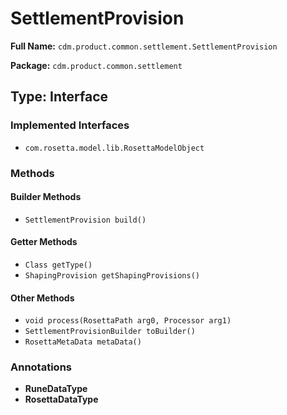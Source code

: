 # SettlementProvision

**Full Name:** `cdm.product.common.settlement.SettlementProvision`

**Package:** `cdm.product.common.settlement`

## Type: Interface

### Implemented Interfaces

- `com.rosetta.model.lib.RosettaModelObject`

### Methods

#### Builder Methods

- `SettlementProvision build()`

#### Getter Methods

- `Class getType()`
- `ShapingProvision getShapingProvisions()`

#### Other Methods

- `void process(RosettaPath arg0, Processor arg1)`
- `SettlementProvisionBuilder toBuilder()`
- `RosettaMetaData metaData()`

### Annotations

- **RuneDataType**
- **RosettaDataType**

